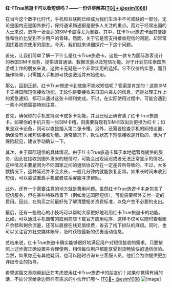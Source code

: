 **红卡True旅遊卡可以收短信吗？——一份详尽解答[[TG💪+ @esim1088](https://t.me/s/esim1088)]**

在当今这个数字化时代，手机和互联网已经成为我们生活中不可或缺的一部分。无论是国内还是国外旅行，保持通讯畅通都是很多人关注的重点。而对于经常出国的人士来说，选择一张合适的SIM卡显得尤为重要。其中，红卡True旅遊卡因其便捷性和性价比受到不少用户的青睐。然而，关于它是否支持接收短信的问题，却常常困扰着初次使用的朋友。今天，我们就来详细探讨一下这个问题。

首先，让我们简单了解一下什么是红卡True旅遊卡。这是一款专为国际游客设计的泰国SIM卡服务，提供语音通话、数据流量以及短信功能。对于计划前往泰国旅游或工作的朋友来说，这款卡无疑是一个非常实用的选择。它不仅价格实惠，而且操作简单，只需插入手机即可快速激活并开始使用。

那么，回到正题，红卡True旅遊卡到底能不能收短信呢？答案是肯定的！这款SIM卡支持国际短信接收功能，无论你是要接收来自国内亲友的信息，还是处理工作上的紧急通知，都可以通过这张卡顺利完成。不过，在实际使用过程中，可能会遇到一些小问题需要特别注意。

首先，确保你的手机支持双卡或多卡功能，并且已经正确安装了红卡True旅遊卡。如果你的手机只有一张SIM卡槽，则需要将现有SIM卡取出后更换为红卡；如果是双卡设备，则可以直接插入第二张卡槽。另外，还需要检查手机的网络设置，确保没有关闭短信接收功能。通常情况下，默认状态下短信接收是开启的，但为了保险起见，建议手动确认一下。

其次，关于国际短信的具体情况。由于红卡True旅遊卡属于本地运营商提供的服务，因此在接收到国外发来的短信时，可能会出现延迟或者无法正常显示的情况。这种情况主要是因为不同国家之间的通信协议存在一定差异所导致的。不过，大多数情况下，这种延迟并不会太长，一般几分钟内就能恢复正常。如果长时间未收到短信，可以尝试重启手机或者联系客服寻求帮助。

此外，还有一个需要注意的地方就是费用问题。虽然红卡True旅遊卡本身包含了短信服务，但在某些特殊场景下（例如发送国际短信），可能需要额外支付一定的费用。因此，在购买之前最好先了解清楚相关资费标准，以免产生不必要的支出。

最后，还有一些贴心的小技巧可以帮助大家更好地利用红卡True旅遊卡的功能。比如，可以通过手机自带的应用商店下载官方应用程序，这样不仅可以随时查看账户余额和剩余流量，还可以直接在线充值续费，省去了线下排队的麻烦。同时，也可以关注官方社交媒体账号，及时获取最新的优惠活动信息。

总结来说，红卡True旅遊卡确实能够很好地满足用户对短信接收的需求。只要按照上述步骤正确设置并合理使用，相信每位用户都能享受到流畅愉快的通信体验。当然，如果你还有其他疑问，也可以随时咨询专业客服人员，他们会为你提供更加详细专业的指导。

希望这篇文章能帮到正在考虑使用红卡True旅遊卡的朋友们！如果你觉得有用的话，不妨分享给身边同样有需求的小伙伴们哦～ [[TG💪+ @esim1088](https://t.me/s/esim1088) ![Image](https://i.postimg.cc/4NQfJmqS/Snipaste-2025-05-13-00-14-12.png)]